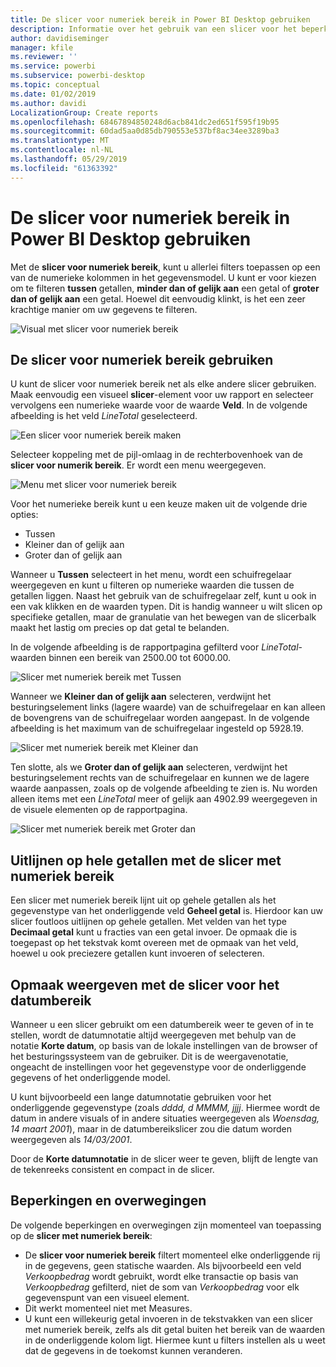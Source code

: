 ```yaml
---
title: De slicer voor numeriek bereik in Power BI Desktop gebruiken
description: Informatie over het gebruik van een slicer voor het beperken van numerieke bereiken in Power BI Desktop
author: davidiseminger
manager: kfile
ms.reviewer: ''
ms.service: powerbi
ms.subservice: powerbi-desktop
ms.topic: conceptual
ms.date: 01/02/2019
ms.author: davidi
LocalizationGroup: Create reports
ms.openlocfilehash: 68467894850248d6acb841dc2ed651f595f19b95
ms.sourcegitcommit: 60dad5aa0d85db790553e537bf8ac34ee3289ba3
ms.translationtype: MT
ms.contentlocale: nl-NL
ms.lasthandoff: 05/29/2019
ms.locfileid: "61363392"
---
```

# <a name="use-the-numeric-range-slicer-in-power-bi-desktop"></a>De slicer voor numeriek bereik in Power BI Desktop gebruiken
Met de **slicer voor numeriek bereik**, kunt u allerlei filters toepassen op een van de numerieke kolommen in het gegevensmodel. U kunt er voor kiezen om te filteren **tussen** getallen, **minder dan of gelijk aan** een getal of **groter dan of gelijk aan** een getal. Hoewel dit eenvoudig klinkt, is het een zeer krachtige manier om uw gegevens te filteren.

![Visual met slicer voor numeriek bereik](media/desktop-slicer-numeric-range/desktop-slicer-numeric-range-0.png)

## <a name="using-the-numeric-range-slicer"></a>De slicer voor numeriek bereik gebruiken
U kunt de slicer voor numeriek bereik net als elke andere slicer gebruiken. Maak eenvoudig een visueel **slicer**-element voor uw rapport en selecteer vervolgens een numerieke waarde voor de waarde **Veld**. In de volgende afbeelding is het veld *LineTotal* geselecteerd.

![Een slicer voor numeriek bereik maken](media/desktop-slicer-numeric-range/desktop-slicer-numeric-range-1-create.png)

Selecteer koppeling met de pijl-omlaag in de rechterbovenhoek van de **slicer voor numerik bereik**. Er wordt een menu weergegeven.

![Menu met slicer voor numeriek bereik](media/desktop-slicer-numeric-range/desktop-slicer-numeric-range-2-between.png)

Voor het numerieke bereik kunt u een keuze maken uit de volgende drie opties:

* Tussen
* Kleiner dan of gelijk aan
* Groter dan of gelijk aan

Wanneer u **Tussen** selecteert in het menu, wordt een schuifregelaar weergegeven en kunt u filteren op numerieke waarden die tussen de getallen liggen. Naast het gebruik van de schuifregelaar zelf, kunt u ook in een vak klikken en de waarden typen. Dit is handig wanneer u wilt slicen op specifieke getallen, maar de granulatie van het bewegen van de slicerbalk maakt het lastig om precies op dat getal te belanden.

In de volgende afbeelding is de rapportpagina gefilterd voor *LineTotal*-waarden binnen een bereik van 2500.00 tot 6000.00.

![Slicer met numeriek bereik met Tussen](media/desktop-slicer-numeric-range/desktop-slicer-numeric-range-3-between-range.png)

Wanneer we **Kleiner dan of gelijk aan** selecteren, verdwijnt het besturingselement links (lagere waarde) van de schuifregelaar en kan alleen de bovengrens van de schuifregelaar worden aangepast. In de volgende afbeelding is het maximum van de schuifregelaar ingesteld op 5928.19.

![Slicer met numeriek bereik met Kleiner dan](media/desktop-slicer-numeric-range/desktop-slicer-numeric-range-4-less-than.png)

Ten slotte, als we **Groter dan of gelijk aan** selecteren, verdwijnt het besturingselement rechts van de schuifregelaar en kunnen we de lagere waarde aanpassen, zoals op de volgende afbeelding te zien is. Nu worden alleen items met een *LineTotal* meer of gelijk aan 4902.99 weergegeven in de visuele elementen op de rapportpagina.

![Slicer met numeriek bereik met Groter dan](media/desktop-slicer-numeric-range/desktop-slicer-numeric-range-5-greater-than.png)

## <a name="snap-to-whole-numbers-with-the-numeric-range-slicer"></a>Uitlijnen op hele getallen met de slicer met numeriek bereik

Een slicer met numeriek bereik lijnt uit op gehele getallen als het gegevenstype van het onderliggende veld **Geheel getal** is. Hierdoor kan uw slicer foutloos uitlijnen op gehele getallen. Met velden van het type **Decimaal getal** kunt u fracties van een getal invoer. De opmaak die is toegepast op het tekstvak komt overeen met de opmaak van het veld, hoewel u ook preciezere getallen kunt invoeren of selecteren.

## <a name="display-formatting-with-the-date-range-slicer"></a>Opmaak weergeven met de slicer voor het datumbereik

Wanneer u een slicer gebruikt om een datumbereik weer te geven of in te stellen, wordt de datumnotatie altijd weergegeven met behulp van de notatie **Korte datum**, op basis van de lokale instellingen van de browser of het besturingssysteem van de gebruiker. Dit is de weergavenotatie, ongeacht de instellingen voor het gegevenstype voor de onderliggende gegevens of het onderliggende model. 

U kunt bijvoorbeeld een lange datumnotatie gebruiken voor het onderliggende gegevenstype (zoals *dddd, d MMMM, jjjj*. Hiermee wordt de datum in andere visuals of in andere situaties weergegeven als *Woensdag, 14 maart 2001*), maar in de datumbereikslicer zou die datum worden weergegeven als *14/03/2001*.

Door de **Korte datumnotatie** in de slicer weer te geven, blijft de lengte van de tekenreeks consistent en compact in de slicer. 


## <a name="limitations-and-considerations"></a>Beperkingen en overwegingen
De volgende beperkingen en overwegingen zijn momenteel van toepassing op de **slicer met numeriek bereik**:

* De **slicer voor numeriek bereik** filtert momenteel elke onderliggende rij in de gegevens, geen statische waarden. Als bijvoorbeeld een veld *Verkoopbedrag* wordt gebruikt, wordt elke transactie op basis van *Verkoopbedrag* gefilterd, niet de som van *Verkoopbedrag* voor elk gegevenspunt van een visueel element.
* Dit werkt momenteel niet met Measures.
* U kunt een willekeurig getal invoeren in de tekstvakken van een slicer met numeriek bereik, zelfs als dit getal buiten het bereik van de waarden in de onderliggende kolom ligt. Hiermee kunt u filters instellen als u weet dat de gegevens in de toekomst kunnen veranderen.
